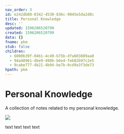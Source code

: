 ```yaml
---
nav_order: 3
id: e242db80-0342-4530-836c-9045e5da2d0c
title: Personal Knowledge
desc: ''
updated: 1596206520799
created: 1596206520799
data: {}
fname: pkm
stub: false
children:
  - 6000b39f-04b1-4c49-b75b-dfa603889aa0
  - 94a48961-dbe9-498b-b6e4-feb82b97c2e5
  - 9cabe777-4b21-4b94-be7b-0cd9a3f3de73
hpath: pkm
---
```

# Personal Knowledge

A collection of notes related to my personal knowledge. 

![](/assets/images/2020-09-10-18-15-02.png)

text text text text 

